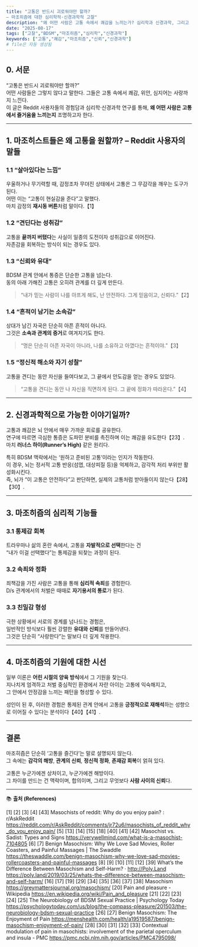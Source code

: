 ```yaml
---
title: "고통은 반드시 괴로워야만 할까?  
— 마조히즘에 대한 심리학적·신경과학적 고찰"
description: "왜 어떤 사람은 고통 속에서 쾌감을 느끼는가? 심리학과 신경과학, 그리고 실제 경험을 통해 바라본 마조히즘."
date: "2025-08-17"
tags: ["고찰","BDSM","마조히즘","심리학","신경과학"]
keywords: ["고통","쾌감","마조히즘","신뢰","신경과학"]
# file은 자동 생성됨
---
```


## 0. 서문
“고통은 반드시 괴로워야만 할까?”  
어떤 사람들은 그렇지 않다고 말한다. 그들은 고통 속에서 쾌감, 위안, 심지어는 사랑까지 느낀다.  
이 글은 Reddit 사용자들의 경험담과 심리학·신경과학 연구를 통해, **왜 어떤 사람은 고통에서 즐거움을 느끼는지** 조명하고자 한다.

---

## 1. 마조히스트들은 왜 고통을 원할까? – Reddit 사용자의 말들

### 1.1 “살아있다는 느낌”
우울하거나 무기력할 때, 감정조차 무뎌진 상태에서 고통은 그 무감각을 깨우는 도구가 된다.  
어떤 이는 “고통이 현실감을 준다”고 말했다.  
마치 감정의 **재시동 버튼**처럼 말이다.【1】

### 1.2 “견딘다는 성취감”
고통을 **끝까지 버텼다**는 사실이 일종의 도전이자 성취감으로 이어진다.  
자존감을 회복하는 방식이 되는 경우도 있다.

### 1.3 “신뢰와 유대”
BDSM 관계 안에서 통증은 단순한 고통을 넘는다.  
동의 아래 가해진 고통은 오히려 관계를 더 깊게 만든다.  

> “내가 믿는 사람이 나를 아프게 해도, 난 안전하다. 그게 믿음이고, 신뢰다.”【2】

### 1.4 “흔적이 남기는 소속감”
상대가 남긴 자국은 단순히 아픈 흔적이 아니다.  
그것은 **소속과 관계의 증거**로 여겨지기도 한다.  

> “멍은 단순히 아픈 자국이 아니라, 나를 소유하고 아꼈다는 흔적이야.”【3】

### 1.5 “정신적 해소와 자기 성찰”
고통을 견디는 동안 자신을 들여다보고, 그 끝에서 안도감을 얻는 경우도 있었다.  

> “고통을 견디는 동안 나 자신을 직면하게 된다. 그 끝에 정화가 따라온다.”【4】

---

## 2. 신경과학적으로 가능한 이야기일까?
고통과 쾌감은 뇌 안에서 매우 가까운 회로를 공유한다.  
연구에 따르면 극심한 통증은 도파민 분비를 촉진하며 이는 쾌감을 유도한다【23】.  
마치 **러너스 하이(Runner’s High)** 같은 원리다.  

특히 BDSM 맥락에서는 ‘원하고 준비된 고통’이라는 인지가 작동한다.  
이 경우, 뇌는 정서적 고통 반응(섬엽, 대상피질 등)을 억제하고, 감각적 처리 부위만 활성화시킨다.  
즉, 뇌가 “이 고통은 안전하다”고 판단하면, 실제의 고통처럼 받아들이지 않는다【28】【30】.  

---

## 3. 마조히즘의 심리적 기능들

### 3.1 통제감 회복
트라우마나 삶의 혼란 속에서, 고통을 **자발적으로 선택**한다는 건  
“내가 이걸 선택했다”는 통제감을 되찾는 과정이 된다.

### 3.2 속죄와 정화
죄책감을 가진 사람은 고통을 통해 **심리적 속죄**를 경험한다.  
D/s 관계에서의 처벌은 때때로 **자기용서의 통로**가 된다.

### 3.3 친밀감 형성
극한 상황에서 서로의 경계를 넘나드는 경험은,  
일반적인 방식보다 훨씬 강렬한 **유대와 신뢰**를 만들어낸다.  
그것은 단순히 “사랑한다”는 말보다 더 깊게 작용한다.

---

## 4. 마조히즘의 기원에 대한 시선
일부 이론은 **어린 시절의 양육 방식**에서 그 기원을 찾는다.  
지나치게 엄격하고 처벌 중심적인 환경에서 자란 아이는 고통에 익숙해지고,  
그 안에서 안정감을 느끼는 패턴을 형성할 수 있다.  

성인이 된 후, 이러한 경험은 통제된 관계 안에서 고통을 **긍정적으로 재해석**하는 성향으로 이어질 수 있다는 분석이다【40】【41】.  

---

## 결론
마조히즘은 단순히 ‘고통을 즐긴다’는 말로 설명되지 않는다.  
그 속에는 **감각의 해방**, **관계의 신뢰**, **정신적 정화**, **존재감 회복**이 얽혀 있다.  

고통은 누군가에겐 상처이고, 누군가에겐 해방이다.  
그 차이를 만드는 건 맥락이며, 합의이며, 그리고 무엇보다 **사람 사이의 신뢰**다.  

---

📚 **출처 (References)**  

[1] [2] [3] [4] [43] Masochists of reddit: Why do you enjoy pain? : r/AskReddit
https://reddit.com/r/AskReddit/comments/jr72u6/masochists_of_reddit_why_do_you_enjoy_pain/
[5] [13] [14] [15] [18] [40] [41] [42] Masochist vs. Sadist: Types and Signs
https://verywellmind.com/what-is-a-masochist-7104805
[6] [7] Benign Masochism: Why We Love Sad Movies, Roller Coasters, and Painful Massages | The Swaddle
https://theswaddle.com/benign-masochism-why-we-love-sad-movies-rollercoasters-and-painful-massages
[8] [9] [10] [11] [12] [39] What’s the Difference Between Masochism and Self-Harm? · http://Poly.Land
https://poly.land/2019/03/25/whats-the-difference-between-masochism-and-self-harm/
[16] [17] [19] [29] [34] [35] [36] [37] [38] Masochism
https://greymattersjournal.org/masochism/
[20] Pain and pleasure - Wikipedia
https://en.wikipedia.org/wiki/Pain_and_pleasure
[21] [22] [23] [24] [25] The Neurobiology of BDSM Sexual Practice | Psychology Today
https://psychologytoday.com/us/blog/the-compass-pleasure/201503/the-neurobiology-bdsm-sexual-practice
[26] [27] Benign Masochism: The Enjoyment of Pain
https://menshealth.com/health/a19519587/benign-masochism-enjoyment-of-pain/
[28] [30] [31] [32] [33]  Contextual modulation of pain in masochists: involvement of the parietal operculum and insula - PMC 
https://pmc.ncbi.nlm.nih.gov/articles/PMC4795098/
